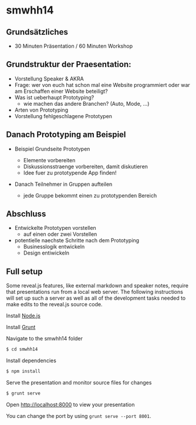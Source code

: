 smwhh14
=======
## Grundsätzliches

- 30 Minuten Präsentation / 60 Minuten Workshop

## Grundstruktur der Praesentation:

- Vorstellung Speaker & AKRA
- Frage: wer von euch hat schon mal eine Website programmiert oder war am Erschaffen einer Website beteiligt?
- Was ist ueberhaupt Prototyping?
  - wie machen das andere Branchen? (Auto, Mode, ...)
- Arten von Prototyping
- Vorstellung fehlgeschlagene Prototypen

## Danach Prototyping am Beispiel

- Beispiel Grundseite Prototypen
  - Elemente vorbereiten
  - Diskussionsstraenge vorbereiten, damit diskutieren
  - Idee fuer zu prototypende App finden!

- Danach Teilnehmer in Gruppen aufteilen
  - jede Gruppe bekommt einen zu prototypenden Bereich

## Abschluss

- Entwickelte Prototypen vorstellen
  - auf einen oder zwei Vorstellen
- potentielle naechste Schritte nach dem Prototyping
  - Businesslogik entwickeln
  - Design entiwickeln


## Full setup

Some reveal.js features, like external markdown and speaker notes, require that presentations run from a local web server. The following instructions will set up such a server as well as all of the development tasks needed to make edits to the reveal.js source code.

Install [Node.js](http://nodejs.org/)

Install [Grunt](http://gruntjs.com/getting-started#installing-the-cli)

Navigate to the smwhh14 folder
```sh
$ cd smwhh14
```

Install dependencies
```sh
$ npm install
```

Serve the presentation and monitor source files for changes
```sh
$ grunt serve
```

Open <http://localhost:8000> to view your presentation

You can change the port by using `grunt serve --port 8001`.
